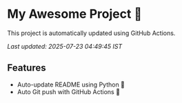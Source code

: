 # My Awesome Project 🚀

This project is automatically updated using GitHub Actions.

_Last updated: 2025-07-23 04:49:45 IST_

## Features
- Auto-update README using Python 🐍
- Auto Git push with GitHub Actions 🤖
